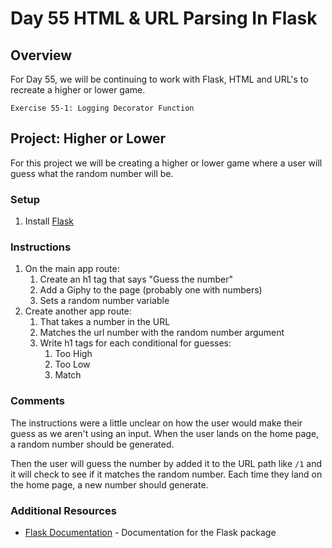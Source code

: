 # Day 55 HTML & URL Parsing In Flask

## Overview

For Day 55, we will be continuing to work with Flask, HTML and URL's to recreate a higher or lower game.

    Exercise 55-1: Logging Decorator Function

## Project: Higher or Lower

For this project we will be creating a higher or lower game where a user will guess what the random number will be.

### Setup

1. Install [Flask](https://pypi.org/project/Flask/)

### Instructions

1. On the main app route:
   1. Create an h1 tag that says "Guess the number"
   2. Add a Giphy to the page (probably one with numbers)
   3. Sets a random number variable
2. Create another app route:
   1. That takes a number in the URL
   2. Matches the url number with the random number argument
   3. Write h1 tags for each conditional for guesses:
      1. Too High
      2. Too Low
      3. Match

### Comments

The instructions were a little unclear on how the user would make their guess as we aren't using an input. When the user lands on the home page, a random number should be generated.

Then the user will guess the number by added it to the URL path like `/1` and it will check to see if it matches the random number. Each time they land on the home page, a new number should generate.

### Additional Resources

- [Flask Documentation](https://flask.palletsprojects.com/en/2.1.x/) - Documentation for the Flask package
